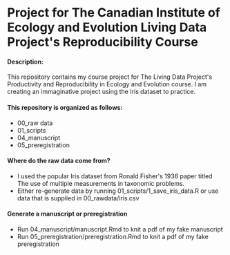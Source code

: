 # Project for The Canadian Institute of Ecology and Evolution Living Data Project's Reproducibility Course

#### Description: 
This repository contains my course project for The Living Data Project's Productivity and Reproducibility in Ecology and Evolution course. I am creating an immaginative project using the Iris dataset to practice.

#### This repository is organized as follows:
- 00_raw data
- 01_scripts
- 04_manuscript
- 05_preregistration

#### Where do the raw data come from?
- I used the popular Iris dataset from Ronald Fisher's 1936 paper titled The use of multiple measurements in taxonomic problems.
- Either re-generate data by running 01_scripts/1_save_iris_data.R or use data that is supplied in 00_rawdata/iris.csv

#### Generate a manuscript or preregistration
- Run 04_manuscript/manuscript.Rmd to knit a pdf of my fake manuscript
- Run 05_preregistration/preregistration.Rmd to knit a pdf of my fake preregistration


